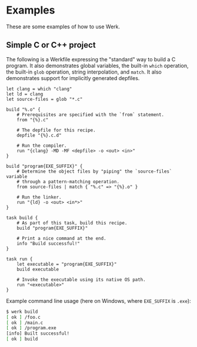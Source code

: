 # Examples

These are some examples of how to use Werk.

## Simple C or C++ project

The following is a Werkfile expressing the "standard" way to build a C program.
It also demonstrates global variables, the built-in `which` operation, the
built-in `glob` operation, string interpolation, and `match`. It also
demonstrates support for implicitly generated depfiles.

```werk
let clang = which "clang"
let ld = clang
let source-files = glob "*.c"

build "%.o" {
    # Prerequisites are specified with the `from` statement.
    from "{%}.c"

    # The depfile for this recipe.
    depfile "{%}.c.d"

    # Run the compiler.
    run "{clang} -MD -MF <depfile> -o <out> <in>"
}

build "program{EXE_SUFFIX}" {
    # Determine the object files by "piping" the `source-files` variable
    # through a pattern-matching operation.
    from source-files | match { "%.c" => "{%}.o" }

    # Run the linker.
    run "{ld} -o <out> <in*>"
}

task build {
    # As part of this task, build this recipe.
    build "program{EXE_SUFFIX}"

    # Print a nice command at the end.
    info "Build successful!"
}

task run {
    let executable = "program{EXE_SUFFIX}"
    build executable

    # Invoke the executable using its native OS path.
    run "<executable>"
}
```

Example command line usage (here on Windows, where `EXE_SUFFIX` is `.exe`):

```sh
$ werk build
[ ok ] /foo.c
[ ok ] /main.c
[ ok ] /program.exe
[info] Built successful!
[ ok ] build
```
